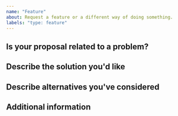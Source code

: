```yaml
---
name: "Feature"
about: Request a feature or a different way of doing something.
labels: "type: feature"
---
```


## Is your proposal related to a problem?

<!--
Provide a clear and concise description of what the problem is.
For example, "I'm always frustrated when..."
-->

## Describe the solution you'd like

<!--
Provide a clear and concise description of what you want to happen.
Include some code, if relevant.
-->

## Describe alternatives you've considered

<!--
[optional] Let us know about other solutions you've tried or researched.
-->

## Additional information

<!--
[optional] Is there anything else you can add about the proposal?
You might want to link to related issues here, if you haven't already.
-->
